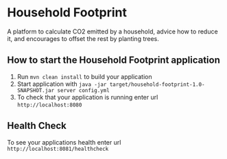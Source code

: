 # Household Footprint
A platform to calculate CO2 emitted by a household, advice how to reduce it, and encourages to offset the rest by planting trees.

How to start the Household Footprint application
---

1. Run `mvn clean install` to build your application
1. Start application with `java -jar target/household-footprint-1.0-SNAPSHOT.jar server config.yml`
1. To check that your application is running enter url `http://localhost:8080`

Health Check
---

To see your applications health enter url `http://localhost:8081/healthcheck`
